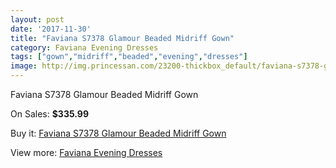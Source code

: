 ```yaml
---
layout: post
date: '2017-11-30'
title: "Faviana S7378 Glamour Beaded Midriff Gown"
category: Faviana Evening Dresses
tags: ["gown","midriff","beaded","evening","dresses"]
image: http://img.princessan.com/23200-thickbox_default/faviana-s7378-glamour-beaded-midriff-gown.jpg
---
```

Faviana S7378 Glamour Beaded Midriff Gown

On Sales: **$335.99**
<a href="https://www.princessan.com/en/10516-faviana-s7378-glamour-beaded-midriff-gown.html"><amp-img layout="responsive" width="600" height="600" src="//img.princessan.com/23200-thickbox_default/faviana-s7378-glamour-beaded-midriff-gown.jpg" alt="Faviana S7378 Glamour Beaded Midriff Gown 0" /></a>

Buy it: [Faviana S7378 Glamour Beaded Midriff Gown](https://www.princessan.com/en/10516-faviana-s7378-glamour-beaded-midriff-gown.html "Faviana S7378 Glamour Beaded Midriff Gown")

View more: [Faviana Evening Dresses](https://www.princessan.com/en/80- "Faviana Evening Dresses")